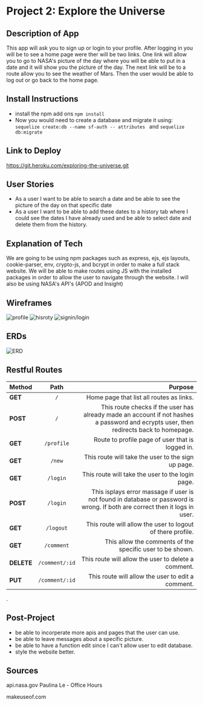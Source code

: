 # Project 2: Explore the Universe

## Description of App 
This app will ask you to sign up or login to your profile. After logging in you will be to see a home page were ther will be two links. One link will allow you to go to NASA's picture of the day where you will be able to put in a date and it will show you the picture of the day. The next link will be to a route allow you to see the weather of Mars. Then the user would be able to log out or go back to the home page.

## Install Instructions
* install the npm add ons `npm install`
* Now you would need to create a database and migrate it using: `sequelize create:db --name sf-auth -- attributes ` and `sequelize db:migrate`
## Link to Deploy
https://git.heroku.com/exploring-the-universe.git
## User Stories
* As a user I want to be able to search a date and be able to see the picture of the day on that specific date
* As a user I want to be able to add these dates to a history tab where I could see the dates I have already used and be able to select date and delete them from the history.
## Explanation of Tech
We are going to be using npm packages such as express, ejs, ejs layouts, cookie-parser, env, crypto-js, and bcrypt in order to make a full stack website. We will be able to make routes using JS with the installed packages in order to allow the user to navigate through the website. I will also be using NASA's API's (APOD and Insight) 
## Wireframes
![profile](img/Page1.png)
![hisroty](img/Page3.png)
![signin/login](img/Page4.png)
## ERDs

![ERD](ERD.drawio.png)

## Restful Routes
| Method | Path | Purpose |
|:-------|:-----:|--------:|
|**GET**|`/`| Home page that list all routes as links.|
|**POST**|`/`|This route checks if the user has already made an account if not hashes a password and ecrypts user, then redirects back to homepage.| 
|**GET**|`/profile`| Route to profile page of user that is logged in.|
|**GET**|`/new`| This route will take the user to the sign up page.|
|**GET**|`/login`|This route will take the user to the login page.|
|**POST**|`/login`|This isplays error massage if user is not found in database or password is wrong. If both are correct then it logs in user.
|**GET**|`/logout`|This route will allow the user to logout of there profile.|
|**GET**|`/comment`|This allow the comments of the specific user to be shown.|
|**DELETE**|`/comment/:id`|This route will allow the user to delete a comment.|
|**PUT**|`/comment/:id`|This route will allow the user to edit a comment.|
.

## Post-Project
* be able to incorperate more apis and pages that the user can use.
* be able to leave messages about a specific picture.
* be able to have a function edit since I can't allow user to edit database.
* style the website better.
## Sources
api.nasa.gov
Paulina Le - Office Hours

makeuseof.com
